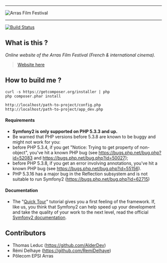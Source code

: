 ***

![Arras Film Festival](http://arras-film-festival.fr/bundles/ressources/img/arras-film-festival.png "Arras Film Festival")

***

[![Build Status](https://travis-ci.org/RemiDelhaye/ArrasFilmFestival.png?branch=master)](https://travis-ci.org/RemiDelhaye/ArrasFilmFestival)

What is this ?
--------------

*Online website of the Arras Film Festival (French & international cinema).*

> [Website here](http://arras-film-festival.fr)

How to build me ?
-----------------

```
curl -s https://getcomposer.org/installer | php
php composer.phar install
```

```
http://localhost/path-to-project/config.php
http://localhost/path-to-project/app_dev.php
```

#### Requirements

 * **Symfony2 is only supported on PHP 5.3.3 and up.**
 * Be warned that PHP versions before 5.3.8 are known to be buggy and might not work for you:
 * before PHP 5.3.4, if you get "Notice: Trying to get property of non-object", you've hit a known PHP bug (see https://bugs.php.net/bug.php?id=52083 and https://bugs.php.net/bug.php?id=50027);
 * before PHP 5.3.8, if you get an error involving annotations, you've hit a known PHP bug (see https://bugs.php.net/bug.php?id=55156).
 * PHP 5.3.16 has a major bug in the Reflection subsystem and is not suitable to run Symfony2 (https://bugs.php.net/bug.php?id=62715)

#### Documentation

 * The "[Quick Tour](http://symfony.com/get_started)" tutorial gives you a first feeling of the framework. If, like us, you think that Symfony2 can help speed up your development and take the quality of your work to the next level, read the official [Symfony2 documentation](http://symfony.com/doc/current).

Contributors
------------

 * Thomas Leduc (https://github.com/AlderDev)
 * Rémi Delhaye (https://github.com/RemiDelhaye)
 * Pôlecom EPSI Arras
